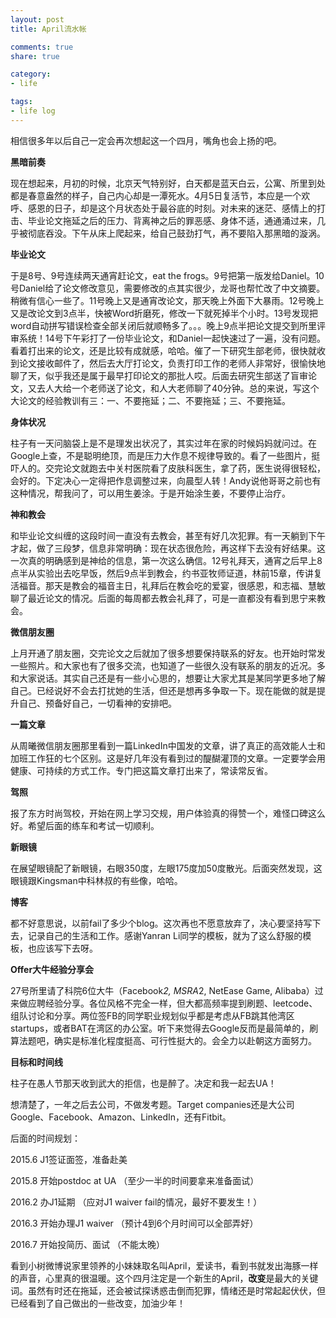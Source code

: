 ```yaml
---
layout: post
title: April流水帐

comments: true
share: true

category:
- life

tags:
- life log
---
```


相信很多年以后自己一定会再次想起这一个四月，嘴角也会上扬的吧。

**黑暗前奏**

现在想起来，月初的时候，北京天气特别好，白天都是蓝天白云，公寓、所里到处都是春意盎然的样子，自己内心却是一潭死水。4月5日复活节，本应是一个欢呼、感恩的日子，却是这个月状态处于最谷底的时刻。对未来的迷茫、感情上的打击、毕业论文拖延之后的压力、背离神之后的罪恶感、身体不适，通通涌过来，几乎被彻底吞没。下午从床上爬起来，给自己鼓劲打气，再不要陷入那黑暗的漩涡。

**毕业论文**

于是8号、9号连续两天通宵赶论文，eat the frogs。9号把第一版发给Daniel。10号Daniel给了论文修改意见，需要修改的点其实很少，龙哥也帮忙改了中文摘要。稍微有信心一些了。11号晚上又是通宵改论文，那天晚上外面下大暴雨。12号晚上又是改论文到3点半，快被Word折磨死，修改一下就死掉半个小时。13号发现把word自动拼写错误检查全部关闭后就顺畅多了。。。晚上9点半把论文提交到所里评审系统！14号下午彩打了一份毕业论文，和Daniel一起快速过了一遍，没有问题。看着打出来的论文，还是比较有成就感，哈哈。催了一下研究生部老师，很快就收到论文接收邮件了，然后去大厅打论文，负责打印工作的老师人非常好，很愉快地聊了天，似乎我还是属于最早打印论文的那批人哎。后面去研究生部送了盲审论文，又去人大给一个老师送了论文，和人大老师聊了40分钟。总的来说，写这个大论文的经验教训有三：一、不要拖延；二、不要拖延；三、不要拖延。

**身体状况**

柱子有一天问脑袋上是不是理发出状况了，其实过年在家的时候妈妈就问过。在Google上查，不是聪明绝顶，而是压力大作息不规律导致的。看了一些图片，挺吓人的。交完论文就跑去中关村医院看了皮肤科医生，拿了药，医生说得很轻松，会好的。下定决心一定得把作息调整过来，向晨型人转！Andy说他哥哥之前也有这种情况，帮我问了，可以用生姜涂。于是开始涂生姜，不要停止治疗。

**神和教会**

和毕业论文纠缠的这段时间一直没有去教会，甚至有好几次犯罪。有一天躺到下午才起，做了三段梦，信息非常明确：现在状态很危险，再这样下去没有好结果。这一次真的明确感到是神给的信息，第一次这么确信。12号礼拜天，通宵之后早上8点半从实验出去吃早饭，然后9点半到教会，约书亚牧师证道，林前15章，传讲复活福音。那天是教会的福音主日，礼拜后在教会吃的爱宴，很感恩，和志福、慧敏聊了最近论文的情况。后面的每周都去教会礼拜了，可是一直都没有看到思宁来教会。

**微信朋友圈**

上月开通了朋友圈，交完论文之后就加了很多想要保持联系的好友。也开始时常发一些照片。和大家也有了很多交流，也知道了一些很久没有联系的朋友的近况。多和大家说话。其实自己还是有一些小心思的，想要让大家尤其是某同学更多地了解自己。已经说好不会去打扰她的生活，但还是想再多争取一下。现在能做的就是提升自己、预备好自己，一切看神的安排吧。

**一篇文章**

从周曦微信朋友圈那里看到一篇LinkedIn中国发的文章，讲了真正的高效能人士和加班工作狂的七个区别。这是好几年没有看到过的醍醐灌顶的文章。一定要学会用健康、可持续的方式工作。专门把这篇文章打出来了，常读常反省。

**驾照**

报了东方时尚驾校，开始在网上学习交规，用户体验真的得赞一个，难怪口碑这么好。希望后面的练车和考试一切顺利。

**新眼镜**

在展望眼镜配了新眼镜，右眼350度，左眼175度加50度散光。后面突然发现，这眼镜跟Kingsman中科林叔的有些像，哈哈。

**博客**

都不好意思说，以前fail了多少个blog。这次再也不愿意放弃了，决心要坚持写下去，记录自己的生活和工作。感谢Yanran Li同学的模板，就为了这么舒服的模板，也应该写下去呀。

**Offer大牛经验分享会**

27号所里请了科院6位大牛（Facebook*2, MSRA*2, NetEase Game, Alibaba）过来做应聘经验分享。各位风格不完全一样，但大都高频率提到刷题、leetcode、组队讨论和分享。两位签FB的同学职业规划似乎都是考虑从FB跳其他湾区startups，或者BAT在湾区的办公室。听下来觉得去Google反而是最简单的，刷算法题吧，确实是标准化程度挺高、可行性挺大的。会全力以赴朝这方面努力。

**目标和时间线**

柱子在愚人节那天收到武大的拒信，也是醉了。决定和我一起去UA！

想清楚了，一年之后去公司，不做发考题。Target companies还是大公司Google、Facebook、Amazon、LinkedIn，还有Fitbit。

后面的时间规划：

2015.6 J1签证面签，准备赴美

2015.8 开始postdoc at UA （至少一半的时间要拿来准备面试）

2016.2 办J1延期 （应对J1 waiver fail的情况，最好不要发生！）

2016.3 开始办理J1 waiver （预计4到6个月时间可以全部弄好）

2016.7 开始投简历、面试 （不能太晚）


看到小树微博说家里领养的小妹妹取名叫April，爱读书，看到书就发出海豚一样的声音，心里真的很温暖。这个四月注定是一个新生的April，**改变**是最大的关键词。虽然有时还在拖延，还会被试探诱惑击倒而犯罪，情绪还是时常起起伏伏，但已经看到了自己做出的一些改变，加油少年！
